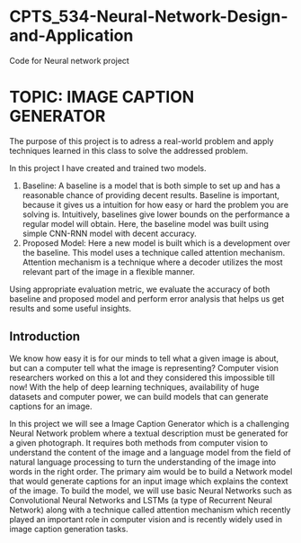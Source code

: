 # CPTS_534-Neural-Network-Design-and-Application
Code for Neural network project

# TOPIC: IMAGE CAPTION GENERATOR

The purpose of this project is to adress a real-world problem and apply techniques learned in this class to solve the addressed problem. 

In this project I have created and trained two models.
1. Baseline: A baseline is a model that is both simple to set up and has a reasonable chance of providing decent results. Baseline is important, because it gives us a intuition for how easy or hard the problem you are solving is. Intuitively, baselines give lower bounds on the performance a regular model will obtain. Here, the baseline model was built using simple CNN-RNN model with decent accuracy.
2. Proposed Model: Here a new model is built which is a development over the baseline. This model uses a technique called attention mechanism. Attention mechanism is a technique where a decoder utilizes the most relevant part of the image in a flexible manner. 


Using appropriate evaluation metric, we evaluate the accuracy of both baseline and proposed model and perform error analysis that helps us get results and some useful insights.




## Introduction
We know how easy it is for our minds to tell what a given image is about, but can a computer tell what the image is representing? Computer vision researchers worked on this a lot and they considered this impossible till now! With the help of deep learning techniques, availability of huge datasets and computer power, we can build models that can generate captions for an image.

In this project we will see a Image Caption Generator which is a challenging Neural Network problem where a textual description must be generated for a given photograph. It requires both methods from computer vision to understand the content of the image and a language model from the field of natural language processing to turn the understanding of the image into words in the right order. The primary aim would be to build a Network model that would generate captions for an input image which explains the context of the image. To build the model, we will use basic Neural Networks such as Convolutional Neural Networks and LSTMs (a type of Recurrent Neural Network) along with a technique called attention mechanism which recently played an important role in computer vision and is recently widely used in image caption generation tasks.
